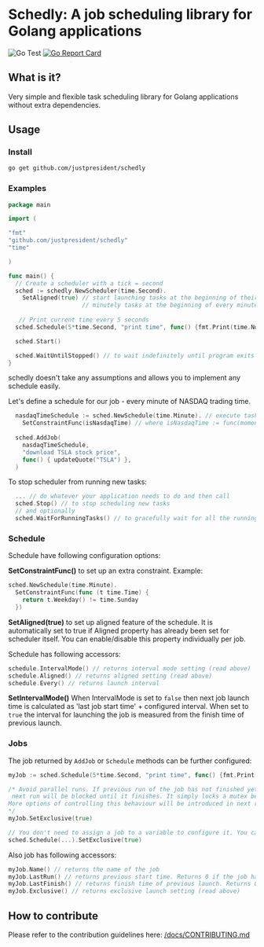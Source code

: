# Schedly: A job scheduling library for Golang applications
![Go Test](https://github.com/justpresident/schedly/workflows/Go%20Test/badge.svg?branch=master) [![Go Report Card](https://goreportcard.com/badge/github.com/justpresident/schedly)](https://goreportcard.com/report/github.com/justpresident/schedly)

## What is it?

Very simple and flexible task scheduling library for Golang applications without extra dependencies.

## Usage

### Install
```bash
go get github.com/justpresident/schedly
```

### Examples
```go
package main

import (

"fmt"
"github.com/justpresident/schedly"
"time"

)

func main() {
  // Create a scheduler with a tick = second
  sched := schedly.NewScheduler(time.Second).
    SetAligned(true) // start launching tasks at the beginning of their period - e.g.
                     // minutely tasks at the beginning of every minute.
  
   // Print current time every 5 seconds
  sched.Schedule(5*time.Second, "print time", func() {fmt.Print(time.Now())})

  sched.Start()

  sched.WaitUntilStopped() // to wait indefinitely until program exits or someone calls Stop()
}
```
schedly doesn't take any assumptions and allows you to implement any schedule easily.

Let's define a schedule for our job - every minute of NASDAQ trading time.
```go
  nasdaqTimeSchedule := sched.NewSchedule(time.Minute). // execute tasks minutely
	SetConstraintFunc(isNasdaqTime) // where isNasdaqTime := func(moment time.Time) bool {...} 
  
  sched.AddJob(
    nasdaqTimeSchedule,
    "download TSLA stock price",
    func() { updateQuote("TSLA") },
  )
```

To stop scheduler from running new tasks:
```go
  ... // do whatever your application needs to do and then call
  sched.Stop() // to stop scheduling new tasks
  // and optionally
  sched.WaitForRunningTasks() // to gracefully wait for all the running tasks to finish
```

### Schedule
Schedule have following configuration options:

**SetConstraintFunc()** to set up an extra constraint. Example:
```go
sched.NewSchedule(time.Minute).
  SetConstraintFunc(func (t time.Time) {
    return t.Weekday() != time.Sunday
  })
```
**SetAligned(true)** to set up aligned feature of the schedule.
It is automatically set to true if Aligned property has already been set for scheduler itself. You can enable/disable this property individually per job.

Schedule has following accessors:
```go
schedule.IntervalMode() // returns interval mode setting (read above)
schedule.Aligned() // returns aligned setting (read above)
schedule.Every() // returns launch interval
```

**SetIntervalMode()** When IntervalMode is set to `false` then next job launch time is calculated as 'last job start time' + configured interval.
When set to `true` the interval for launching the job is measured from the finish time of previous launch.
### Jobs
The job returned by `AddJob` or `Schedule` methods can be further configured:
```go
myJob := sched.Schedule(5*time.Second, "print time", func() {fmt.Print(time.Now())})

/* Avoid parallel runs. If previous run of the job has not finished yet,
 next run will be blocked until it finishes. It simply locks a mutex before starting.
More options of controlling this behaviour will be introduced in next releases.
*/ 
myJob.SetExclusive(true)

// You don't need to assign a job to a variable to configure it. You can do it in one line:
sched.Schedule(...).SetExclusive(true)
```

Also job has following accessors:
```go
myJob.Name() // returns the name of the job
myJob.LastRun() // returns previous start time. Returns 0 if the job has not been launched yet
myJob.LastFinish() // returns finish time of previous launch. Returns 0 if job has not been launched yet or has not finished yet.
myJob.Exclusive() // returns exclusive launch setting (read above)
```

## How to contribute
Please refer to the contribution guidelines here: [/docs/CONTRIBUTING.md](/docs/CONTRIBUTING.md)

